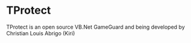 # TProtect
TProtect is an open source VB.Net GameGuard and being developed by Christian Louis Abrigo (Kiri)

